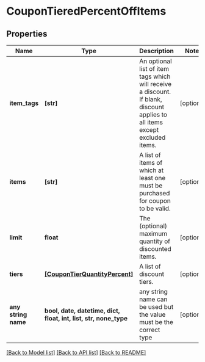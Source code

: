# CouponTieredPercentOffItems


## Properties
Name | Type | Description | Notes
------------ | ------------- | ------------- | -------------
**item_tags** | **[str]** | An optional list of item tags which will receive a discount.  If blank, discount applies to all items except excluded items. | [optional] 
**items** | **[str]** | A list of items of which at least one must be purchased for coupon to be valid. | [optional] 
**limit** | **float** | The (optional) maximum quantity of discounted items. | [optional] 
**tiers** | [**[CouponTierQuantityPercent]**](CouponTierQuantityPercent.md) | A list of discount tiers. | [optional] 
**any string name** | **bool, date, datetime, dict, float, int, list, str, none_type** | any string name can be used but the value must be the correct type | [optional]

[[Back to Model list]](../README.md#documentation-for-models) [[Back to API list]](../README.md#documentation-for-api-endpoints) [[Back to README]](../README.md)


